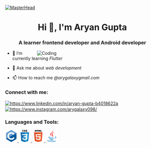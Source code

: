 [![MasterHead](https://mir-s3-cdn-cf.behance.net/project_modules/fs/54b6c068097599.5b50bca476b9b.gif)](https://AryanGupta741.io)
<h1 align="center">Hi 👋, I'm Aryan Gupta</h1>
<h3 align="center">A learner frontend developer and Android developer</h3>
<img align="right" alt="Coding" width="400" src="https://mir-s3-cdn-cf.behance.net/project_modules/disp/156b9b116770475.6068beff48169.gif">

- 🌱 I’m currently learning *Flutter*

- 💬 Ask me about *web development*

- 📫 How to reach me *@arygalaxygmail.com*

<h3 align="left">Connect with me:</h3>
<p align="left">
<a href="https://linkedin.com/in/https://www.linkedin.com/in/aryan-gupta-b4018622a" target="blank"><img align="center" src="https://raw.githubusercontent.com/rahuldkjain/github-profile-readme-generator/master/src/images/icons/Social/linked-in-alt.svg" alt="https://www.linkedin.com/in/aryan-gupta-b4018622a" height="30" width="40" /></a>
<a href="https://instagram.com/https://www.instagram.com/arygalaxy098/" target="blank"><img align="center" src="https://raw.githubusercontent.com/rahuldkjain/github-profile-readme-generator/master/src/images/icons/Social/instagram.svg" alt="https://www.instagram.com/arygalaxy098/" height="30" width="40" /></a>
</p>

<h3 align="left">Languages and Tools:</h3>
<p align="left"> <a href="https://www.cprogramming.com/" target="_blank" rel="noreferrer"> <img src="https://raw.githubusercontent.com/devicons/devicon/master/icons/c/c-original.svg" alt="c" width="40" height="40"/> </a> <a href="https://www.w3schools.com/css/" target="_blank" rel="noreferrer"> <img src="https://raw.githubusercontent.com/devicons/devicon/master/icons/css3/css3-original-wordmark.svg" alt="css3" width="40" height="40"/> </a> <a href="https://www.w3.org/html/" target="_blank" rel="noreferrer"> <img src="https://raw.githubusercontent.com/devicons/devicon/master/icons/html5/html5-original-wordmark.svg" alt="html5" width="40" height="40"/> </a> <a href="https://www.java.com" target="_blank" rel="noreferrer"> <img src="https://raw.githubusercontent.com/devicons/devicon/master/icons/java/java-original.svg" alt="java" width="40" height="40"/> </a> </p>
